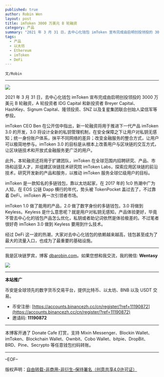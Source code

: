 ```yaml
---
published: true
author: Robin Wen
layout: post
title: imToken 3000 万美元 B 轮融资
category: 产品
summary: "2021 年 3 月 31 日，去中心化钱包 imToken 宣布完成由启明创投领投的 3000 万美元 B 轮融资，A 轮投资者 IDG Capital 和新投资者 Breyer Capital、HashKey、Signum Capital、隆领投资、SNZ 以及复星集团联合创始人梁信军等参投。"
tags:
  - 产品
  - 以太坊
  - Ethereum
  - imToken
  - DeFi
---
```


`文/Robin`

***

![](https://cdn.dbarobin.com/cb1wv7b.png)

2021 年 3 月 31 日，去中心化钱包 imToken 宣布完成由启明创投领投的 3000 万美元 B 轮融资，A 轮投资者 IDG Capital 和新投资者 Breyer Capital、HashKey、Signum Capital、隆领投资、SNZ 以及复星集团联合创始人梁信军等参投。

imToken CEO Ben 在公开信中指出，新一轮融资将用于推进下一代产品 imToken 3.0 的开发，3.0 将设计全新的私钥管理机制，在安全保障之下让用户对私钥无感知；统一身份账户体系，抹平不同网络的差异；改变金融服务的整合方式，让用户可以极简地参与。imToken 3.0 的目标是从根本上改善用户与区块链的交互方式，让区块链技术和开放式金融服务更广泛的用户。

此外，本轮融资还将用于扩建团队，imToken 在全球范围内招聘研究、产品、市场和运营人才，并组建区块链技术研究院 imToken Labs，探索应用区块链的前沿技术，研究开发新的产品和服务，以推动 imToken 服务全球亿级用户的目标。

imToken 是一款知名的多链钱包，靠以太坊起家，在 2017 年的 1c0 热潮中广为人知，在 EOS 公链 Dapp 横行的年代，势头被 TokenPocket 盖过去了，不过靠着 DeFi，imToken 再一次引领者市场。

imToken 1.0 做了能用的产品，2.0 做了数字身份的多链钱包，3.0 将做到 Keyless。Keyless 是什么意思呢？就是用户对私钥无感知，产品体验更好，毕竟不管去中心化的钱包产品怎么优化，私钥或者助记词依然是体验极差的。不过笔者很好奇 imToken 3.0 做到 Keyless 要用到什么技术。

经过 DeFi 这一波的热潮，大家对去中心化钱包的依赖越来越高，钱包甚至成为了最大的流量入口，也成为了最重要的基础设施。

***

我是区块链罗宾，博客 [dbarobin.com](https://dbarobin.com/)。如果您想和我交流，我的微信: **Wentasy**

![](https://cdn.dbarobin.com/v4yywe2.png)

***

**本站推广**

币安是全球领先的数字货币交易平台，提供比特币、以太坊、BNB 以及 USDT 交易。

* 币安注册: [https://accounts.binancezh.cc/cn/register/?ref=11190872](https://accounts.binancezh.cc/cn/register/?ref=11190872)
* 邀请码: **11190872**

***

本博客开通了 Donate Cafe 打赏，支持 Mixin Messenger、Blockin Wallet、imToken、Blockchain Wallet、Ownbit、Cobo Wallet、bitpie、DropBit、BRD、Pine、Secrypto 等任意钱包扫码转账。

<center>
    <div class="--donate-button"
         data-button-id="f8b9df0d-af9a-460d-8258-d3f435445075"
    ></div>
</center>

***

–EOF–

版权声明：[自由转载-非商用-非衍生-保持署名（创意共享4.0许可证）](http://creativecommons.org/licenses/by-nc-nd/4.0/deed.zh)